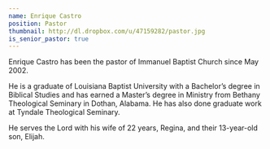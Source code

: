 ```yaml
---
name: Enrique Castro
position: Pastor
thumbnail: http://dl.dropbox.com/u/47159282/pastor.jpg
is_senior_pastor: true
---
```


Enrique Castro has been the pastor of Immanuel Baptist Church since May 2002.

He is a graduate of Louisiana Baptist University with a Bachelor’s degree in Biblical Studies and has earned a Master’s degree in Ministry from Bethany Theological Seminary in Dothan, Alabama. He has also done graduate work at Tyndale Theological Seminary.

He serves the Lord with his wife of 22 years, Regina, and their 13-year-old son, Elijah.

